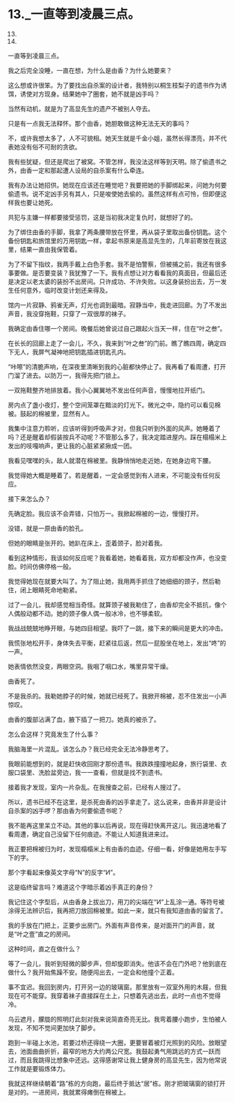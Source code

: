 # 13._一直等到凌晨三点。

13.

13.

一直等到凌晨三点。

我之后完全没睡，一直在想，为什么是由香？为什么她要来？

这么想或许很笨。为了要找出自杀案的设计者，我特别以桐生枝梨子的遗书作为诱饵，诱使对方现身。结果她中了圈套，她不就是凶手吗？

当然有动机，就是为了高显先生的遗产不被别人夺去。

只是有一点我无法释怀。那个由香，她胆敢做这种无法无天的事吗？

不，或许我想太多了，人不可貌相。她天生就是千金小姐，虽然长得漂亮，并不代表她没有俗不可耐的贪欲。

我有些犹疑，但还是爬出了被窝。不管怎样，我没法这样等到天明。除了偷遗书之外，由香一定和那起遭人设局的自杀案有什么牵连。

我有办法让她招供。她现在应该还在睡觉吧？我要把她的手脚绑起来，问她为何要偷遗书。说不定凶手另有其人，只是唆使她去偷的。虽然这样有点可怜，但即便这样我也要让她死。

共犯与主嫌一样都要接受惩罚，这是当初我决定复仇时，就想好了的。

为了绑住由香的手脚，我拿了两条腰带放在怀里，再从袋子里取出备份钥匙。这个备份钥匙和旅馆里的万用钥匙一样，拿起书原来是高显先生的，几年前寄放在我这里，结果一直由我保管着。

为了不留下指纹，我两手戴上白色手套。我不是怕警察，但被捕之前，我还有很多事要做。是否要变装？我犹豫了一下。我有点想让对方看看我的真面目，但最后还是决定以老太婆的装扮不出房间。只许成功、不许失败。以这身装扮出去，万一发生任何意外，临时改变计划还来得及。

馆内一片寂静、鸦雀无声，灯光也调到最暗。寂静当中，我走进回廊。为了不发出声音，我没穿拖鞋，只穿了一双很厚的袜子。

我确定由香住哪一个房间。晚餐后她曾说过自己跟起火当天一样，住在“叶之叁”。

在长长的回廊上走了一会儿，不久，我来到“叶之叁”的门前。瞧了瞧四周，确定四下无人，我屏气凝神地把钥匙插进钥匙孔内。

“咔嚓”的清脆声响，在深夜里清晰到我的心脏都快停止了。我再看了看周遭，打开门溜了进去。以防万一，我得先把门锁上。

一双拖鞋整齐地排放着。我小心翼翼地不发出任何声音，慢慢地拉开纸门。

房内点了盏小夜灯，整个空间笼罩在黯淡的灯光下。微光之中，隐约可以看见棉被。鼓起的棉被里，显然有人。

我集中注意力聆听，应该听得到呼吸声才对，但我只听到外面的风声。她睡着了吗？还是醒着却假装按兵不动呢？不管那么多了，我决定踏进屋内。踩在榻榻米上发出的吱嘎响声，更让我的心脏紧紧揪成一团。

我看见嘿嘿的头，敌人就潜在棉被里。我静悄悄地走近她，在她身边弯下腰。

我觉得她大概是睡着了。若是醒着，一定会感觉到有人进来，不可能没有任何反应。

接下来怎么办？

先确定脸。我应该不会弄错，只怕万一。我掀起棉被的一边，慢慢打开。

没错，就是一原由香的脸孔。

但她的眼睛是张开的。她趴在床上，歪着颈子，脸对着我。

看到这种情形，我该如何反应呢？我看着她，她看着我，双方却都没作声，也没变脸。时间仿佛停格一般。

我觉得她现在就要大叫了。为了阻止她，我用两手抓住了她细细的颈子，然后勒住，闭上眼睛死命地勒紧。

过了一会儿，我却感觉相当奇怪。就算颈子被我勒住了，由香却完全不抵抗，像个人偶般动都不动。她的颈子像人偶一般冰冷，也不够柔软。

我战战兢兢地睁开眼，与她四目相望。我吓了一跳，接下来的瞬间是更大的冲击。

我慌张地松开手，身体失去平衡，赶紧往后返，然后一屁股坐在地上，发出“咚”的一声。

她表情依然没变，两眼空洞。我咽了咽口水，嘴里异常干燥。

由香死了。

不是我杀的。我勒她脖子的时候，她就已经死了。我掀开棉被，忍不住发出一小声惊叹。

由香的腹部沾满了血，腋下插了一把刀。她真的被杀了。

怎么会这样？究竟发生了什么事？

我脑海里一片混乱。该怎么办？我已经完全无法冷静思考了。

我眼前能想到的，就是赶快收回刚才那份遗书。我跌跌撞撞地起身，旅行袋里、衣服口袋里、洗脸盆旁边，我一一查看，但就是找不到遗书。

接着我才发现，室内一片杂乱。在我搜查之前，已经有人搜过了。

所以，遗书已经不在这里，是杀死由香的凶手拿走了。这么说来，由香并非是设计自杀案的凶手啰？那由香为何要偷遗书呢？

我不能再这里呆立不动。其他的事以后再说，现在得赶快离开这儿。我迅速地看了看周遭，确定自己没留下任何痕迹。不能让人知道我进来过。

我正要把棉被归为时，发现榻榻米上有由香的血迹。仔细一看，好像是她用左手写下的字。

那个字看起来像英文字母“N”的反字“И”。

这是临终留言吗？难道这个字暗示着凶手真正的身份？

我记住这个字型后，从由香身上拔出刀，用刀的尖端在“И”上乱涂一通。等符号被涂得无法辨识后，我再把刀放回棉被里。如此一来，就只有我知道由香的留言了。

我的手放在门把上，正要步出房门。外面有声音传来，是对面开门的声音，就是“叶之壹”直之的房间。

这种时间，直之在做什么？

等了一会儿，我听到轻微的脚步声，但却旋即消失。他该不会在门外吧？他到底在做什么？我开始焦躁不安。随便闯出去，一定会和他撞个正着。

事不宜迟。我回到房内，打开另一边的玻璃窗。那里放有一双室外用的木屐，但我现在可不能穿。我穿着袜子直接踩在土上，只想着先逃出去，此时一点也不觉得冷。

乌云遮月，朦胧的照明灯此刻对我来说简直奇亮无比。我弯着腰小跑步，生怕被人发现，不知不觉间更加快了脚步。

跑到一半碰上水池，若要过桥还得绕一大圈，更要冒着被灯光照到的风险。放眼望去，池面曲曲折折，最窄的地方大约两公尺宽。我鼓起勇气用跳远的方式一跃而过，而且我跳得比想象中还远。这得感谢常让我上健身房的高显先生，因为他常说工作就是要锻炼体力。

我就这样继续朝着“路”栋的方向跑，最后终于抵达“居”栋。刚才把玻璃窗的锁打开是对的。一进房间，我就累得瘫倒在棉被上。